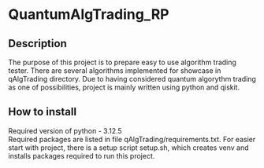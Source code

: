 # QuantumAlgTrading_RP
## Description
The purpose of this project is to prepare easy to use algorithm trading tester.
There are several algorithms implemented for showcase in qAlgTrading directory.
Due to having considered quantum algorythm trading as one of possibilities, project is mainly written using python and qiskit.
## How to install
Required version of python - 3.12.5 \
Required packages are listed in file qAlgTrading/requirements.txt.
For easier start with project, there is a setup script setup.sh, which creates venv and installs packages required to run this project.

